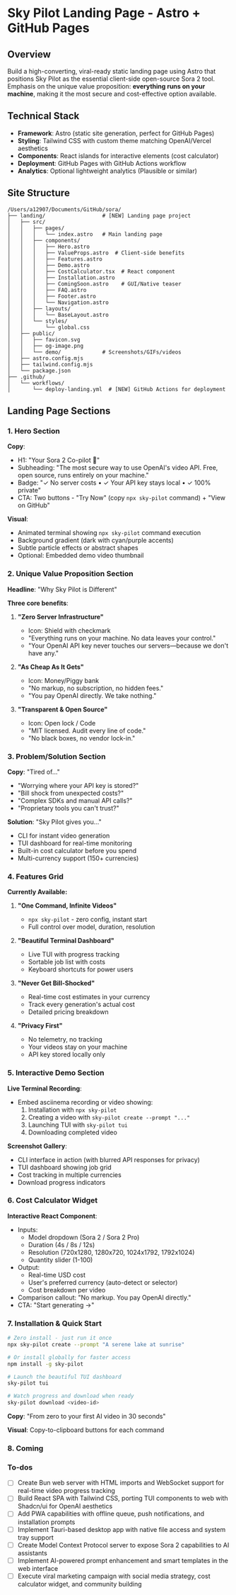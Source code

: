 <!-- dd81c3b2-7c59-4a92-b5bc-3fbd1cbb2487 e2e783b2-4404-4d28-afcf-7b9c580efa2c -->
# Sky Pilot Landing Page - Astro + GitHub Pages

## Overview

Build a high-converting, viral-ready static landing page using Astro that positions Sky Pilot as the essential client-side open-source Sora 2 tool. Emphasis on the unique value proposition: **everything runs on your machine**, making it the most secure and cost-effective option available.

## Technical Stack

- **Framework**: Astro (static site generation, perfect for GitHub Pages)
- **Styling**: Tailwind CSS with custom theme matching OpenAI/Vercel aesthetics
- **Components**: React islands for interactive elements (cost calculator)
- **Deployment**: GitHub Pages with GitHub Actions workflow
- **Analytics**: Optional lightweight analytics (Plausible or similar)

## Site Structure

```
/Users/a12907/Documents/GitHub/sora/
├── landing/                  # [NEW] Landing page project
│   ├── src/
│   │   ├── pages/
│   │   │   └── index.astro   # Main landing page
│   │   ├── components/
│   │   │   ├── Hero.astro
│   │   │   ├── ValueProps.astro  # Client-side benefits
│   │   │   ├── Features.astro
│   │   │   ├── Demo.astro
│   │   │   ├── CostCalculator.tsx  # React component
│   │   │   ├── Installation.astro
│   │   │   ├── ComingSoon.astro    # GUI/Native teaser
│   │   │   ├── FAQ.astro
│   │   │   ├── Footer.astro
│   │   │   └── Navigation.astro
│   │   ├── layouts/
│   │   │   └── BaseLayout.astro
│   │   └── styles/
│   │       └── global.css
│   ├── public/
│   │   ├── favicon.svg
│   │   ├── og-image.png
│   │   └── demo/             # Screenshots/GIFs/videos
│   ├── astro.config.mjs
│   ├── tailwind.config.mjs
│   └── package.json
├── .github/
│   └── workflows/
│       └── deploy-landing.yml  # [NEW] GitHub Actions for deployment
```

## Landing Page Sections

### 1. Hero Section
**Copy**: 
- H1: "Your Sora 2 Co-pilot 🚁"
- Subheading: "The most secure way to use OpenAI's video API. Free, open source, runs entirely on your machine."
- Badge: "✓ No server costs • ✓ Your API key stays local • ✓ 100% private"
- CTA: Two buttons - "Try Now" (copy `npx sky-pilot` command) + "View on GitHub"

**Visual**: 
- Animated terminal showing `npx sky-pilot` command execution
- Background gradient (dark with cyan/purple accents)
- Subtle particle effects or abstract shapes
- Optional: Embedded demo video thumbnail

### 2. Unique Value Proposition Section
**Headline**: "Why Sky Pilot is Different"

**Three core benefits**:

1. **"Zero Server Infrastructure"**
   - Icon: Shield with checkmark
   - "Everything runs on your machine. No data leaves your control."
   - "Your OpenAI API key never touches our servers—because we don't have any."

2. **"As Cheap As It Gets"**
   - Icon: Money/Piggy bank
   - "No markup, no subscription, no hidden fees."
   - "You pay OpenAI directly. We take nothing."

3. **"Transparent & Open Source"**
   - Icon: Open lock / Code
   - "MIT licensed. Audit every line of code."
   - "No black boxes, no vendor lock-in."

### 3. Problem/Solution Section
**Copy**: "Tired of..."
- "Worrying where your API key is stored?"
- "Bill shock from unexpected costs?"
- "Complex SDKs and manual API calls?"
- "Proprietary tools you can't trust?"

**Solution**: "Sky Pilot gives you..."
- CLI for instant video generation
- TUI dashboard for real-time monitoring
- Built-in cost calculator before you spend
- Multi-currency support (150+ currencies)

### 4. Features Grid

**Currently Available:**
1. **"One Command, Infinite Videos"**
   - `npx sky-pilot` - zero config, instant start
   - Full control over model, duration, resolution

2. **"Beautiful Terminal Dashboard"**
   - Live TUI with progress tracking
   - Sortable job list with costs
   - Keyboard shortcuts for power users

3. **"Never Get Bill-Shocked"**
   - Real-time cost estimates in your currency
   - Track every generation's actual cost
   - Detailed pricing breakdown

4. **"Privacy First"**
   - No telemetry, no tracking
   - Your videos stay on your machine
   - API key stored locally only

### 5. Interactive Demo Section

**Live Terminal Recording**:
- Embed asciinema recording or video showing:
  1. Installation with `npx sky-pilot`
  2. Creating a video with `sky-pilot create --prompt "..."`
  3. Launching TUI with `sky-pilot tui`
  4. Downloading completed video

**Screenshot Gallery**:
- CLI interface in action (with blurred API responses for privacy)
- TUI dashboard showing job grid
- Cost tracking in multiple currencies
- Download progress indicators

### 6. Cost Calculator Widget

**Interactive React Component**:
- Inputs: 
  - Model dropdown (Sora 2 / Sora 2 Pro)
  - Duration (4s / 8s / 12s)
  - Resolution (720x1280, 1280x720, 1024x1792, 1792x1024)
  - Quantity slider (1-100)
- Output: 
  - Real-time USD cost
  - User's preferred currency (auto-detect or selector)
  - Cost breakdown per video
- Comparison callout: "No markup. You pay OpenAI directly."
- CTA: "Start generating →"

### 7. Installation & Quick Start

```bash
# Zero install - just run it once
npx sky-pilot create --prompt "A serene lake at sunrise"

# Or install globally for faster access
npm install -g sky-pilot

# Launch the beautiful TUI dashboard
sky-pilot tui

# Watch progress and download when ready
sky-pilot download <video-id>
```

**Copy**: "From zero to your first AI video in 30 seconds"

**Visual**: Copy-to-clipboard buttons for each command

### 8. Coming

### To-dos

- [ ] Create Bun web server with HTML imports and WebSocket support for real-time video progress tracking
- [ ] Build React SPA with Tailwind CSS, porting TUI components to web with Shadcn/ui for OpenAI aesthetics
- [ ] Add PWA capabilities with offline queue, push notifications, and installation prompts
- [ ] Implement Tauri-based desktop app with native file access and system tray support
- [ ] Create Model Context Protocol server to expose Sora 2 capabilities to AI assistants
- [ ] Implement AI-powered prompt enhancement and smart templates in the web interface
- [ ] Execute viral marketing campaign with social media strategy, cost calculator widget, and community building